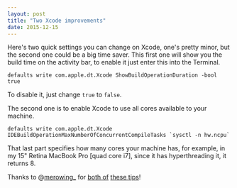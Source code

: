 ```yaml
---
layout: post
title: "Two Xcode improvements"
date: 2015-12-15
---
```


Here's two quick settings you can change on Xcode, one's pretty minor, but the second one could be a big time saver. This first one will show you the build time on the activity bar, to enable it just enter this into the Terminal.

	defaults write com.apple.dt.Xcode ShowBuildOperationDuration -bool true

To disable it, just change `true` to `false`.

The second one is to enable Xcode to use all cores available to your machine.

	defaults write com.apple.dt.Xcode IDEBuildOperationMaxNumberOfConcurrentCompileTasks `sysctl -n hw.ncpu` 

That last part specifies how many cores your machine has, for example, in my 15" Retina MacBook Pro [quad core i7], since it has hyperthreading it, it returns 8.

Thanks to @[merowing_](http://twitter.com/merowing_) for [both of](https://twitter.com/merowing_/status/675756835908009984) [these tips](https://twitter.com/merowing_/status/675756972340322304)!